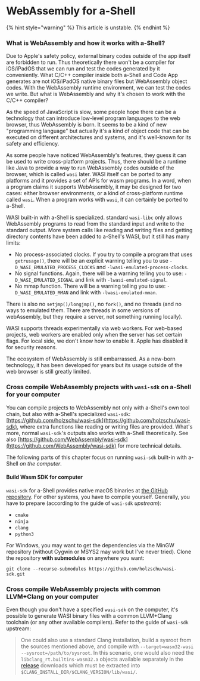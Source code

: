 # WebAssembly for a-Shell

{% hint style="warning" %}
This article is unstable.
{% endhint %}

### What is WebAssembly and how it works with a-Shell?

Due to Apple's safety policy, external binary codes outside of the app itself are forbidden to run. Thus theoretically there won't be a compiler for iOS/iPadOS that we can run and test the codes generated by it conveniently. What C/C++ compiler inside both a-Shell and Code App generates are not iOS/iPadOS native binary files but WebAssembly object codes. With the WebAssembly runtime environment, we can test the codes we write. But what is WebAssembly and why it's chosen to work with the C/C++ compiler?

As the speed of JavaScript is slow, some people hope there can be a technology that can introduce low-level program languages to the web browser, thus WebAssembly is born. It seems to be a kind of new "programming language" but actually it's a kind of object code that can be executed on different architectures and systems, and it's well-known for its safety and efficiency.

As some people have noticed WebAssembly's features, they guess it can be used to write cross-platform projects. Thus, there should be a runtime like Java to provide a way to run WebAssembly codes outside of the browser, which is called `wasi` later. WASI itself can be ported to any platforms and it provides a set of APIs for wasm programs. In a word, when a program claims it supports WebAssembly, it may be designed for two cases: either browser environments, or a kind of cross-platform runtime called `wasi`. When a program works with `wasi`, it can certainly be ported to a-Shell.

WASI built-in with a-Shell is specialized. standard `wasi-libc` only allows WebAssembly programs to read from the standard input and write to the standard output. More system calls like reading and writing files and getting directory contents have been added to a-Shell's WASI, but it still has many limits:

* No process-associated clocks. If you try to compile a program that uses `getrusage()`, there will be an explicit warning telling you to use `-D_WASI_EMULATED_PROCESS_CLOCKS` and `-lwasi-emulated-process-clocks`.
* No signal functions. Again, there will be a warning telling you to use: `-D_WASI_EMULATED_SIGNAL` and link with `-lwasi-emulated-signal`.
* No mmap function. There will be a warning telling you to use: `-D_WASI_EMULATED_MMAN` and link with `-lwasi-emulated-mman`.

There is also no `setjmp()/longjmp()`, no `fork()`, and no threads (and no ways to emulated them. There are threads in some versions of webAssembly, but they require a server, not something running locally).

WASI supports threads experimentally via web workers. For web-based projects, web workers are enabled only when the server has set certain flags. For local side, we don't know how to enable it. Apple has disabled it for security reasons.

The ecosystem of WebAssembly is still embarrassed. As a new-born technology, it has been developed for years but its usage outside of the web browser is still greatly limited.

### Cross compile WebAssembly projects with `wasi-sdk` on a-Shell for your computer

You can compile projects to WebAssembly not only with a-Shell's own tool chain, but also with a-Shell's specialized `wasi-sdk`: [https://github.com/holzschu/wasi-sdk](https://github.com/holzschu/wasi-sdk), where extra functions like reading or writing files are provided. What's more, normal `wasi-sdk`'s outputs also works with a-Shell theoretically. See also [https://github.com/WebAssembly/wasi-sdk](https://github.com/WebAssembly/wasi-sdk) for more technical details.&#x20;

Thè following parts of this chapter focus on running `wasi-sdk` built-in with a-Shell _on the computer_.

#### Build Wasm SDK for computer

`wasi-sdk` for a-Shell provides native macOS binaries at [the GitHub repository](https://github.com/holzschu/wasi-sdk/releases). For other systems, you have to compile yourself. Generally, you have to prepare (according to the guide of `wasi-sdk` _upstream_):

+ `cmake`
+ `ninja`
+ `clang`
+ `python3`

For Windows, you may want to get the dependencies via the MinGW repository (without Cygwin or MSYS2 may work but I've never tried). Clone the repository **with submodules** on anywhere you want:

```plain
git clone --recurse-submodules https://github.com/holzschu/wasi-sdk.git
```

### Cross compile WebAssembly projects with common LLVM+Clang on your computer

Even though you don't have a specified `wasi-sdk` on the computer, it's possible to generate WASI binary files with a common LLVM+Clang toolchain (or any other available compilers). Refer to the guide of `wasi-sdk` upstream:

> One could also use a standard Clang installation, build a sysroot from the sources mentioned above, and compile with `--target=wasm32-wasi --sysroot=/path/to/sysroot`. In this scenario, one would also need the `libclang_rt.builtins-wasm32.a` objects available separately in the [release](https://github.com/WebAssembly/wasi-sdk/releases) downloads which must be extracted into `$CLANG_INSTALL_DIR/$CLANG_VERSION/lib/wasi/`.